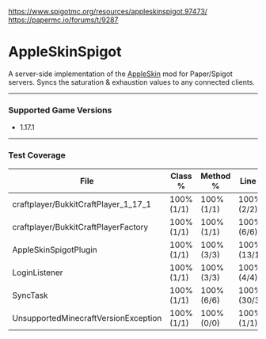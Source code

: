https://www.spigotmc.org/resources/appleskinspigot.97473/  
https://papermc.io/forums/t/9287

# AppleSkinSpigot

A server-side implementation of the [AppleSkin](https://www.curseforge.com/minecraft/mc-mods/appleskin) mod for Paper/Spigot servers.  Syncs the saturation & exhaustion values to any connected clients.

---

### Supported Game Versions
- 1.17.1

---

### Test Coverage

| File | Class % | Method % | Line % |
| --- | --- | --- | --- |
| craftplayer/BukkitCraftPlayer_1_17_1 | 100% (1/1) | 100% (1/1) | 100% (2/2) |
| craftplayer/BukkitCraftPlayerFactory | 100% (1/1) | 100% (1/1) | 100% (6/6) |
| AppleSkinSpigotPlugin | 100% (1/1) | 100% (3/3) | 100% (13/13) |
| LoginListener	| 100% (1/1) | 100% (3/3) | 100% (4/4) |
| SyncTask | 100% (1/1) | 100% (6/6)  | 100% (30/30) |
| UnsupportedMinecraftVersionException | 100% (1/1) | 100% (0/0) | 100% (1/1) |